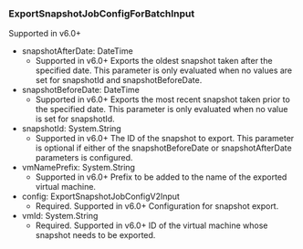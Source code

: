 ### ExportSnapshotJobConfigForBatchInput
Supported in v6.0+

- snapshotAfterDate: DateTime
  - Supported in v6.0+
      Exports the oldest snapshot taken after the specified date. This parameter is only evaluated when no values are set for snapshotId and snapshotBeforeDate.
- snapshotBeforeDate: DateTime
  - Supported in v6.0+
      Exports the most recent snapshot taken prior to the specified date. This parameter is only evaluated when no value is set for snapshotId.
- snapshotId: System.String
  - Supported in v6.0+
      The ID of the snapshot to export. This parameter is optional if either of the snapshotBeforeDate or snapshotAfterDate parameters is configured.
- vmNamePrefix: System.String
  - Supported in v6.0+
      Prefix to be added to the name of the exported virtual machine.
- config: ExportSnapshotJobConfigV2Input
  - Required. Supported in v6.0+
      Configuration for snapshot export.
- vmId: System.String
  - Required. Supported in v6.0+
      ID of the virtual machine whose snapshot needs to be exported.
